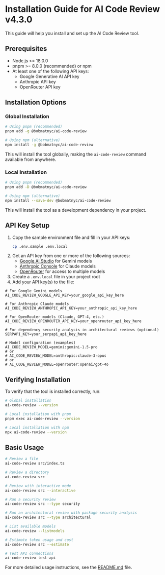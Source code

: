# Installation Guide for AI Code Review v4.3.0

This guide will help you install and set up the AI Code Review tool.

## Prerequisites

- Node.js >= 18.0.0
- pnpm >= 8.0.0 (recommended) or npm
- At least one of the following API keys:
  - Google Generative AI API key
  - Anthropic API key
  - OpenRouter API key

## Installation Options

### Global Installation

```bash
# Using pnpm (recommended)
pnpm add -g @bobmatnyc/ai-code-review

# Using npm (alternative)
npm install -g @bobmatnyc/ai-code-review
```

This will install the tool globally, making the `ai-code-review` command available from anywhere.

### Local Installation

```bash
# Using pnpm (recommended)
pnpm add -D @bobmatnyc/ai-code-review

# Using npm (alternative)
npm install --save-dev @bobmatnyc/ai-code-review
```

This will install the tool as a development dependency in your project.

## API Key Setup

1. Copy the sample environment file and fill in your API keys:
   ```bash
   cp .env.sample .env.local
   ```
2. Get an API key from one or more of the following sources:
   - [Google AI Studio](https://makersuite.google.com/) for Gemini models
   - [Anthropic Console](https://console.anthropic.com/) for Claude models
   - [OpenRouter](https://openrouter.ai/) for access to multiple models
2. Create a `.env.local` file in your project root
3. Add your API key(s) to the file:

```
# For Google Gemini models
AI_CODE_REVIEW_GOOGLE_API_KEY=your_google_api_key_here

# For Anthropic Claude models
AI_CODE_REVIEW_ANTHROPIC_API_KEY=your_anthropic_api_key_here

# For OpenRouter models (Claude, GPT-4, etc.)
AI_CODE_REVIEW_OPENROUTER_API_KEY=your_openrouter_api_key_here

# For dependency security analysis in architectural reviews (optional)
SERPAPI_KEY=your_serpapi_api_key_here

# Model configuration (examples)
AI_CODE_REVIEW_MODEL=gemini:gemini-1.5-pro
# or
# AI_CODE_REVIEW_MODEL=anthropic:claude-3-opus
# or
# AI_CODE_REVIEW_MODEL=openrouter:openai/gpt-4o
```

## Verifying Installation

To verify that the tool is installed correctly, run:

```bash
# Global installation
ai-code-review --version

# Local installation with pnpm
pnpm exec ai-code-review --version

# Local installation with npm
npx ai-code-review --version
```

## Basic Usage

```bash
# Review a file
ai-code-review src/index.ts

# Review a directory
ai-code-review src

# Review with interactive mode
ai-code-review src --interactive

# Run a security review
ai-code-review src --type security

# Run an architectural review with package security analysis
ai-code-review src --type architectural

# List available models
ai-code-review --listmodels

# Estimate token usage and cost
ai-code-review src --estimate

# Test API connections
ai-code-review test-api
```

For more detailed usage instructions, see the [README.md](README.md) file.
